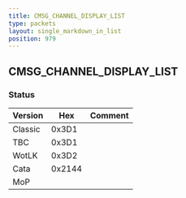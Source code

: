 ```yaml
---
title: CMSG_CHANNEL_DISPLAY_LIST
type: packets
layout: single_markdown_in_list
position: 979
---
```


## CMSG_CHANNEL_DISPLAY_LIST

### Status

Version    | Hex        | Comment
---------- | ---------- | ---------- 
Classic    | 0x3D1      |
TBC        | 0x3D1      |
WotLK      | 0x3D2      |
Cata       | 0x2144     |
MoP        |            |